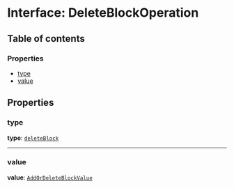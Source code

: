 # Interface: DeleteBlockOperation

## Table of contents

### Properties

* [type](/auto-docs/fixed-layout-editor/interfaces/DeleteBlockOperation.md#type)
* [value](/auto-docs/fixed-layout-editor/interfaces/DeleteBlockOperation.md#value)

## Properties

### type

**type**: [`deleteBlock`](/auto-docs/fixed-layout-editor/enums/OperationType.md#deleteblock)

***

### value

**value**: [`AddOrDeleteBlockValue`](/auto-docs/fixed-layout-editor/interfaces/AddOrDeleteBlockValue.md)
